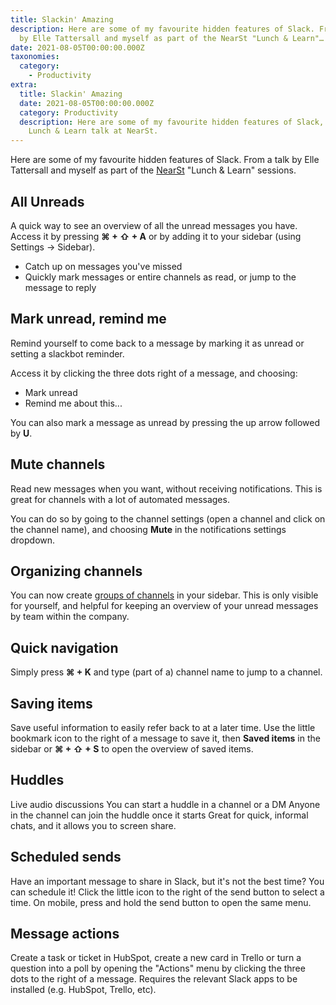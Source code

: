 ```yaml
---
title: Slackin' Amazing
description: Here are some of my favourite hidden features of Slack. From a talk
  by Elle Tattersall and myself as part of the NearSt "Lunch & Learn"…
date: 2021-08-05T00:00:00.000Z
taxonomies:
  category:
    - Productivity
extra:
  title: Slackin' Amazing
  date: 2021-08-05T00:00:00.000Z
  category: Productivity
  description: Here are some of my favourite hidden features of Slack, based on a
    Lunch & Learn talk at NearSt.
---
```


Here are some of my favourite hidden features of Slack. From a talk by Elle Tattersall and myself as part of
the [NearSt](https://near.st/) "Lunch & Learn" sessions.

## All Unreads

A quick way to see an overview of all the unread messages you have. Access it by pressing **⌘ + ⇧ + A** or by adding it
to your sidebar (using Settings → Sidebar).

* Catch up on messages you've missed
* Quickly mark messages or entire channels as read, or jump to the message to reply

## Mark unread, remind me

Remind yourself to come back to a message by marking it as unread or setting a slackbot reminder.

Access it by clicking the three dots right of a message, and choosing:

* Mark unread
* Remind me about this...

You can also mark a message as unread by pressing the up arrow followed by **U**.

## Mute channels

Read new messages when you want, without receiving notifications. This is great for channels with a lot of automated
messages.

You can do so by going to the channel settings (open a channel and click on the channel name), and choosing **Mute**
in the notifications settings dropdown.

## Organizing channels

You can now create
[groups of channels](https://slack.com/intl/en-gb/help/articles/360043207674-Organise-your-sidebar-with-customised-sections)
in your sidebar. This is only visible for yourself, and helpful for keeping an overview of your unread messages by team
within the company.

## Quick navigation

Simply press **⌘ + K** and type (part of a) channel name to jump to a channel.

## Saving items

Save useful information to easily refer back to at a later time. Use the little bookmark icon to the right of a message
to save it, then **Saved items** in the sidebar or **⌘ + ⇧ + S** to open the overview of saved items.

## Huddles

Live audio discussions You can start a huddle in a channel or a DM Anyone in the channel can join the huddle once it
starts Great for quick, informal chats, and it allows you to screen share.

## Scheduled sends

Have an important message to share in Slack, but it's not the best time? You can schedule it! Click the little icon 
to the right of the send button to select a time. On mobile, press and hold the send button to open the same menu.

## Message actions

Create a task or ticket in HubSpot, create a new card in Trello or turn a question into a poll by opening the 
"Actions" menu by clicking the three dots to the right of a message. Requires the relevant Slack apps to be
installed (e.g. HubSpot, Trello, etc).

